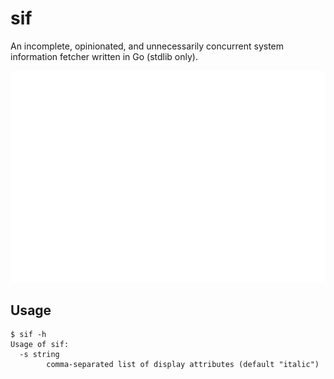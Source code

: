 # sif

An incomplete, opinionated, and unnecessarily concurrent
system information fetcher written in Go (stdlib only).

![sif screenshot](assets/carbon.svg)

## Usage

```console
$ sif -h
Usage of sif:
  -s string
    	comma-separated list of display attributes (default "italic")
```
